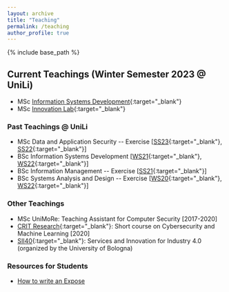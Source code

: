 ```yaml
---
layout: archive
title: "Teaching"
permalink: /teaching
author_profile: true
---
```


{% include base_path %}

## Current Teachings (Winter Semester 2023 @ UniLi)

* <span class='badge badge-primary'><i class="fa fa-graduation-cap" aria-hidden="true"></i>MSc</span> [Information Systems Development](https://my.uni.li/tabid/251/id/68689.67/default.aspx){:target="_blank"}
* <span class='badge badge-primary'><i class="fa fa-graduation-cap" aria-hidden="true"></i>MSc</span> [Innovation Lab](https://my.uni.li/tabid/251/id/68691.67/default.aspx){:target="_blank"}

### Past Teachings @ UniLi
* <span class='badge badge-primary'><i class="fa fa-graduation-cap" aria-hidden="true"></i>MSc</span>  Data and Application Security -- Exercise [[SS23](https://www.uni.li/de/alle-veranstaltungen/@@course_detail/67140.67){:target="_blank"}, [SS22](https://my.uni.li/tabid/251/id/63771.67/default.aspx){:target="_blank"}] <a href="{{ base_path }}/files/feedback/das.png" target="_blank" rel="noopener"><span class="badge badge-info"><small><i class="fa fa-comment" aria-hidden="true"></i></small></span></a>
* <span class='badge badge-danger'><i class="fa fa-graduation-cap" aria-hidden="true"></i>BSc</span>  Information Systems Development [[WS21](https://my.uni.li/tabid/251/id/63054.67/default.aspx){:target="_blank"}, [WS22](https://my.uni.li/tabid/251/id/65615.67/default.aspx){:target="_blank"}] <a href="{{ base_path }}/files/feedback/isd.png" target="_blank" rel="noopener"><span class="badge badge-info"><small><i class="fa fa-comment" aria-hidden="true"></i></small></span></a>
* <span class='badge badge-danger'><i class="fa fa-graduation-cap"  aria-hidden="true"></i>BSc</span> Information Management -- Exercise [[SS21](https://my.uni.li/tabid/251/id/61542.67/default.aspx){:target="_blank"}] <a href="{{ base_path }}/files/feedback/im.png" target="_blank" rel="noopener"><span class="badge badge-info"><small><i class="fa fa-comment" aria-hidden="true"></i></small></span></a>
* <span class='badge badge-danger'><i class="fa fa-graduation-cap" aria-hidden="true"></i>BSc</span> Systems Analysis and Design -- Exercise [[WS20](https://my.uni.li/tabid/251/id/59692.67/default.aspx){:target="_blank"}, [WS22](https://my.uni.li/tabid/251/id/65358.67/default.aspx){:target="_blank"}]  <a href="{{ base_path }}/files/feedback/sad.png" target="_blank" rel="noopener"><span class="badge badge-info"><small><i class="fa fa-comment" aria-hidden="true"></i></small></span></a>
 
### Other Teachings

* <span class='badge badge-primary'><i class="fa fa-graduation-cap" aria-hidden="true"></i>MSc</span> UniMoRe: Teaching Assistant for Computer Security [2017-2020]
* [CRIT Research](https://www.crit-research.it/en/){:target="_blank"}: Short course on Cybersecurity and Machine Learning [2020]
* [SII40](https://sii40.ing.unibo.it/wp-content/uploads/2023/10/ProgrammaSII40.pdf){:target="_blank"}: Services and Innovation for Industry 4.0 (organized by the University of Bologna) 

### Resources for Students

* [How to write an Expose](https://www.giovanniapruzzese.com/expose)

